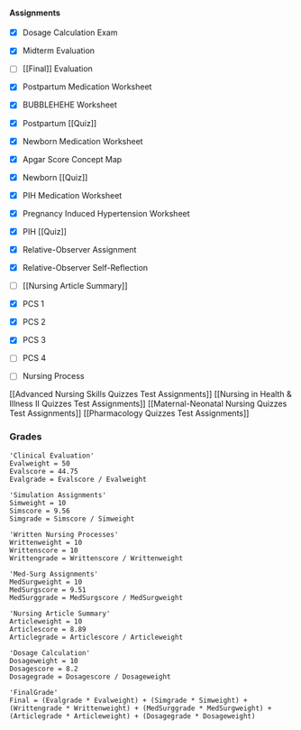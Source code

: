 

#### Assignments
- [x] Dosage Calculation Exam
- [x] Midterm Evaluation
- [ ] [[Final]] Evaluation
- [x] Postpartum Medication Worksheet
- [x] BUBBLEHEHE Worksheet
- [x] Postpartum [[Quiz]]
- [x] Newborn Medication Worksheet
- [x] Apgar Score Concept Map
- [x] Newborn [[Quiz]]
- [x] PIH Medication Worksheet
- [x] Pregnancy Induced Hypertension Worksheet
- [x] PIH [[Quiz]]
- [x] Relative-Observer Assignment
- [x] Relative-Observer Self-Reflection
- [ ] [[Nursing Article Summary]]
- [x] PCS 1
- [x] PCS 2
- [x] PCS 3
- [ ] PCS 4
- [ ] Nursing Process


[[Advanced Nursing Skills Quizzes Test Assignments]]
[[Nursing in Health & Illness II Quizzes Test Assignments]]
[[Maternal-Neonatal Nursing Quizzes Test Assignments]]
[[Pharmacology Quizzes Test Assignments]]


### Grades

```math-highlight
'Clinical Evaluation'
Evalweight = 50
Evalscore = 44.75
Evalgrade = Evalscore / Evalweight

'Simulation Assignments'
Simweight = 10
Simscore = 9.56
Simgrade = Simscore / Simweight

'Written Nursing Processes'
Writtenweight = 10
Writtenscore = 10
Writtengrade = Writtenscore / Writtenweight

'Med-Surg Assignments'
MedSurgweight = 10
MedSurgscore = 9.51
MedSurggrade = MedSurgscore / MedSurgweight

'Nursing Article Summary'
Articleweight = 10
Articlescore = 8.89
Articlegrade = Articlescore / Articleweight

'Dosage Calculation'
Dosageweight = 10
Dosagescore = 8.2
Dosagegrade = Dosagescore / Dosageweight

'FinalGrade'
Final = (Evalgrade * Evalweight) + (Simgrade * Simweight) + (Writtengrade * Writtenweight) + (MedSurggrade * MedSurgweight) + (Articlegrade * Articleweight) + (Dosagegrade * Dosageweight)
```

